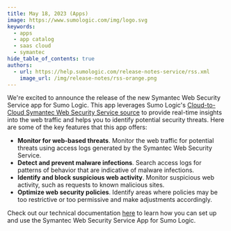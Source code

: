 ```yaml
---
title: May 18, 2023 (Apps)
image: https://www.sumologic.com/img/logo.svg
keywords:
  - apps
  - app catalog
  - saas cloud
  - symantec
hide_table_of_contents: true
authors:
  - url: https://help.sumologic.com/release-notes-service/rss.xml
    image_url: /img/release-notes/rss-orange.png
---
```


We're excited to announce the release of the new Symantec Web Security Service app for Sumo Logic. This app leverages Sumo Logic's [Cloud-to-Cloud Symantec Web Security Service source](/docs/send-data/hosted-collectors/cloud-to-cloud-integration-framework/symantec-web-security-service-source/) to provide real-time insights into the web traffic and helps you to identify potential security threats. Here are some of the key features that this app offers:

- **Monitor for web-based threats**. Monitor the web traffic for potential threats using access logs generated by the Symantec Web Security Service.
- **Detect and prevent malware infections**. Search access logs for patterns of behavior that are indicative of malware infections.
- **Identify and block suspicious web activity**. Monitor suspicious web activity, such as requests to known malicious sites.
- **Optimize web security policies**. Identify areas where policies may be too restrictive or too permissive and make adjustments accordingly.

Check out our technical documentation [here](/docs/integrations/saas-cloud/symantec-web-security-service) to learn how you can set up and use the Symantec Web Security Service App for Sumo Logic.
